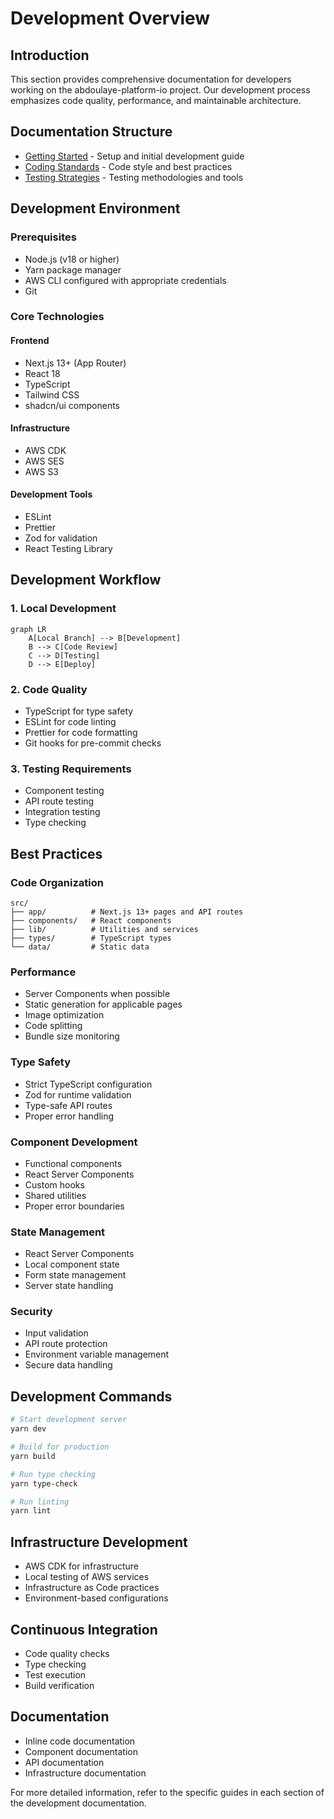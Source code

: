 # Development Overview

## Introduction

This section provides comprehensive documentation for developers working on the abdoulaye-platform-io project. Our development process emphasizes code quality, performance, and maintainable architecture.

## Documentation Structure

- [Getting Started](./getting-started.md) - Setup and initial development guide
- [Coding Standards](./coding-standards.md) - Code style and best practices
- [Testing Strategies](./testing.md) - Testing methodologies and tools

## Development Environment

### Prerequisites

- Node.js (v18 or higher)
- Yarn package manager
- AWS CLI configured with appropriate credentials
- Git

### Core Technologies

#### Frontend

- Next.js 13+ (App Router)
- React 18
- TypeScript
- Tailwind CSS
- shadcn/ui components

#### Infrastructure

- AWS CDK
- AWS SES
- AWS S3

#### Development Tools

- ESLint
- Prettier
- Zod for validation
- React Testing Library

## Development Workflow

### 1. Local Development

```mermaid
graph LR
    A[Local Branch] --> B[Development]
    B --> C[Code Review]
    C --> D[Testing]
    D --> E[Deploy]
```

### 2. Code Quality

- TypeScript for type safety
- ESLint for code linting
- Prettier for code formatting
- Git hooks for pre-commit checks

### 3. Testing Requirements

- Component testing
- API route testing
- Integration testing
- Type checking

## Best Practices

### Code Organization

```
src/
├── app/          # Next.js 13+ pages and API routes
├── components/   # React components
├── lib/          # Utilities and services
├── types/        # TypeScript types
└── data/         # Static data
```

### Performance

- Server Components when possible
- Static generation for applicable pages
- Image optimization
- Code splitting
- Bundle size monitoring

### Type Safety

- Strict TypeScript configuration
- Zod for runtime validation
- Type-safe API routes
- Proper error handling

### Component Development

- Functional components
- React Server Components
- Custom hooks
- Shared utilities
- Proper error boundaries

### State Management

- React Server Components
- Local component state
- Form state management
- Server state handling

### Security

- Input validation
- API route protection
- Environment variable management
- Secure data handling

## Development Commands

```bash
# Start development server
yarn dev

# Build for production
yarn build

# Run type checking
yarn type-check

# Run linting
yarn lint
```

## Infrastructure Development

- AWS CDK for infrastructure
- Local testing of AWS services
- Infrastructure as Code practices
- Environment-based configurations

## Continuous Integration

- Code quality checks
- Type checking
- Test execution
- Build verification

## Documentation

- Inline code documentation
- Component documentation
- API documentation
- Infrastructure documentation

For more detailed information, refer to the specific guides in each section of the development documentation.
